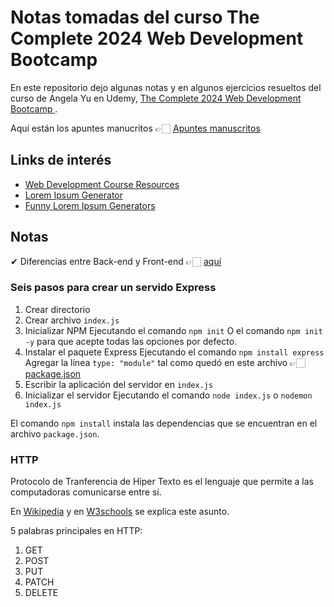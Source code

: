 # Notas tomadas del curso The Complete 2024 Web Development Bootcamp

En este repositorio dejo algunas notas y en algunos ejercicios resueltos del curso de Angela Yu en Udemy, [The Complete 2024 Web Development Bootcamp
](https://www.udemy.com/course/the-complete-web-development-bootcamp/).

Aquí están los apuntes manucritos 👉🏻 [Apuntes manuscritos](./Apuntes-manuscritos.pdf)

## Links de interés

* [Web Development Course Resources](https://www.appbrewery.co/p/web-development-course-resources/)
* [Lorem Ipsum Generator](https://www.lipsum.com/)
* [Funny Lorem Ipsum Generators](https://blog.prototypr.io/top-10-funny-lorem-ipsum-generators-to-make-your-design-mockups-more-beautiful-797ce0bd7dd2)

## Notas

✔ Diferencias entre Back-end y Front-end 👉🏻 [aquí](https://www.computerscience.org/bootcamps/resources/frontend-vs-backend/)

### Seis pasos para crear un servido Express

1. Crear directorio
2. Crear archivo `index.js`
3. Inicializar NPM
    Ejecutando el comando `npm init`
    O el comando `npm init -y` para que acepte todas las opciones por defecto.
4. Instalar el paquete Express
    Ejecutando el comando `npm install express`
    Agregar la línea `type: "module"` tal como quedó en este archivo 👉🏻 [package.json](./Backend/3.1-Express-Server/package.json)
5. Escribir la aplicación del servidor en `index.js`
6. Inicializar el servidor
    Ejecutando el comando `node index.js` o `nodemon index.js`

El comando `npm install` instala las dependencias que se encuentran en el archivo `package.json`.

### HTTP

Protocolo de Tranferencia de Hiper Texto es el lenguaje que permite a las computadoras comunicarse entre sí.

En [Wikipedia](https://en.wikipedia.org/wiki/HTTP) y en [W3schools](https://www.w3schools.com/whatis/whatis_http.asp) se explica este asunto.

5 palabras principales en HTTP:
1. GET
2. POST
3. PUT
4. PATCH
5. DELETE